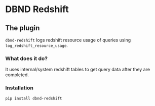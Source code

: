 # DBND Redshift

## The plugin
`dbnd-redshift` logs redshift resource usage of queries using `log_redshift_resource_usage`.

### What does it do?
It uses internal/system redshift tables to get query data after they are completed.

### Installation
```bash
pip install dbnd-redshift
```

